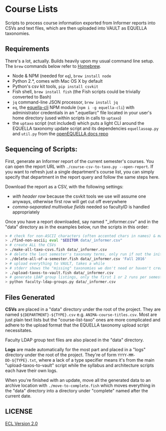 # Course Lists

Scripts to process course information exported from Informer reports into CSVs and text files, which are then uploaded into VAULT as EQUELLA taxonomies.

## Requirements

There's a lot, actually. Builds heavily upon my usual command line setup. The `brew` commands below refer to [Homebrew](http://brew.sh).

- Node & NPM (needed for `eq`), `brew install node`
- Python 2.\*, comes with Mac OS X by default
- Python's csv kit tools, `pip install csvkit`
- Fish shell, `brew install fish` (the Fish scripts could be trivially converted to Bash)
- `jq` command-line JSON processor, `brew install jq`
- `eq`, the [equella-cli](https://github.com/cca/equella_cli) NPM module (`npm i -g equella-cli`) with administrator credentials in an ".equellarc" file located in your user's home directory (used within scripts in calls to `uptaxo`)
- the `uptaxo` script (not included) which puts a light CLI around the EQUELLA taxonomy update script and its dependencies `equellasoap.py` and `util.py` from the [openEQUELLA docs repo](https://github.com/openequella/openequella.github.io/tree/master/example-scripts/SOAP/python)

## Sequencing of Scripts:

First, generate an Informer report of the current semester's courses. You can open the report URL with `./course-csv-to-taxo.py --open-report`. If you want to refresh just a single department's course list, you can simply specify that department in the report query and follow the same steps here.

Download the report as a CSV, with the following settings:

- _with header row_ because the csvkit tools we use will assume one anyways, otherwise first row will get cut off everywhere
- _comma-separated multivalue fields_ needed so facultyID is handled appropriately

Once you have a report downloaded, say named "\_informer.csv" and in the "data" directory as in the examples below, run the scripts in this order:

```sh
> # check for non-ASCII characters (often accented chars in names) & manually remove
> ./find-non-ascii; eval "$EDITOR data/_informer.csv"
> # create ALL the CSVs
> ./make-all-taxo-csvs.fish data/_informer.csv
> # delete the last semester's taxonomy terms, only run if not the initial upload
> ./delete-all-of-a-semester.fish data/_informer.csv 'Fall 2016'
> # upload everything to VAULT, takes a while
> # stderr shows the "missing" taxonomies we don't need or haven't created yet
> ./upload-taxos-to-vault.fish data/_informer.csv
> # generate LDAP group listings, only the first 1 or 2 runs per semester
> python faculty-ldap-groups.py data/_informer.csv
```

## Files Generated

**CSVs** are placed in a "data" directory under the root of the project. They are named `${DEPARTMENT}-${TYPE}.csv` e.g. `ANIMA-course-titles.csv`. Most are just plain text lists but the "course-list-taxo" ones are more complicated and adhere to the upload format that the EQUELLA taxonomy upload script necessitates.

Faculty LDAP group text files are also placed in the "data" directory.

**Logs** are made automatically for the most part and placed in a "logs" directory under the root of the project. They're of form `YYYY-MM-DD-${TYPE}.txt`, where a lack of a type specifier means it's from the main "upload-taxos-to-vault" script while the syllabus and architecture scripts each have their own logs.

When you're finished with an update, move all the generated data to an archive location with `./move-to-complete.fish` which moves everything in the "data" directory into a directory under "complete" named after the current date.

## LICENSE

[ECL Version 2.0](https://opensource.org/licenses/ECL-2.0)
